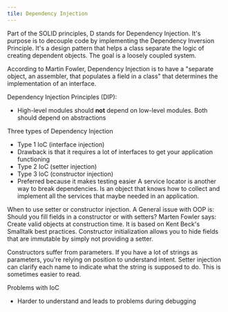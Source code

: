 ```yaml
---
tile: Dependency Injection
---
```


Part of the SOLID principles, D stands for Dependency Injection. It's purpose is to decouple code by implementing the Dependency Inversion Principle. It's a design pattern that helps a class separate the logic of creating dependent objects. The goal is a loosely coupled system.

According to Martin Fowler, Dependency Injection is to have a "separate object, an assembler, that populates a field in a class" that determines the implementation of an interface.

Dependency Injection Principles (DIP):
  * High-level modules should **not** depend on low-level modules. Both should depend on abstractions

Three types of Dependency Injection

 * Type 1 IoC (interface injection)
  * Drawback is that it requires a lot of interfaces to get your application functioning
 * Type 2 IoC (setter injection)
 * Type 3 IoC (constructor injection)
  * Preferred because it makes testing easier
 A service locator is another way to break dependencies. Is an object that knows how to collect and implement all the services that maybe needed in an application.

When to use setter or constructor injection.
  A General issue with OOP is: Should you fill fields in a constructor or with setters? Marten Fowler says: Create valid objects at construction time. It is based on Kent Beck's Smalltalk best practices.
  Constructor initialization allows you to hide fields that are immutable by simply not providing a setter.

  Constructors suffer from parameters. If you have a lot of strings as parameters, you're relying on position to understand intent. Setter injection can clarify each name to indicate what the string is supposed to do. This is sometimes easier to read.


Problems with IoC
  * Harder to understand and leads to problems during debugging
